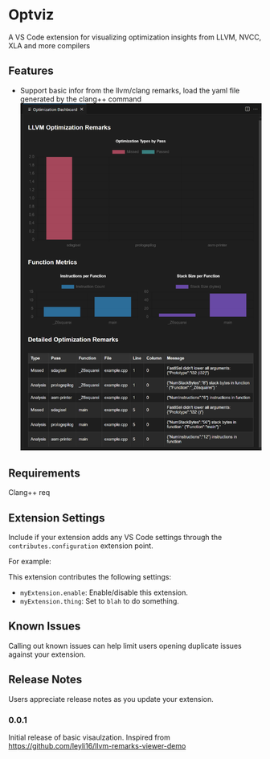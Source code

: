 # Optviz 

A VS Code extension for visualizing optimization insights from LLVM, NVCC, XLA and more compilers

## Features

- Support basic infor from the llvm/clang remarks, load the yaml file generated by the clang++ command
![Demo](demo/demo.png)


## Requirements

Clang++ req

## Extension Settings

Include if your extension adds any VS Code settings through the `contributes.configuration` extension point.

For example:

This extension contributes the following settings:

* `myExtension.enable`: Enable/disable this extension.
* `myExtension.thing`: Set to `blah` to do something.

## Known Issues

Calling out known issues can help limit users opening duplicate issues against your extension.

## Release Notes

Users appreciate release notes as you update your extension.

### 0.0.1

Initial release of basic visaulzation. Inspired from https://github.com/leyli16/llvm-remarks-viewer-demo


